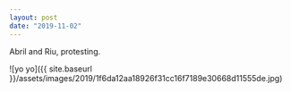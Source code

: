 ```yaml
---
layout: post
date: "2019-11-02"
---
```


Abril and Riu, protesting.

![yo yo]({{ site.baseurl }}/assets/images/2019/1f6da12aa18926f31cc16f7189e30668d11555de.jpg)
